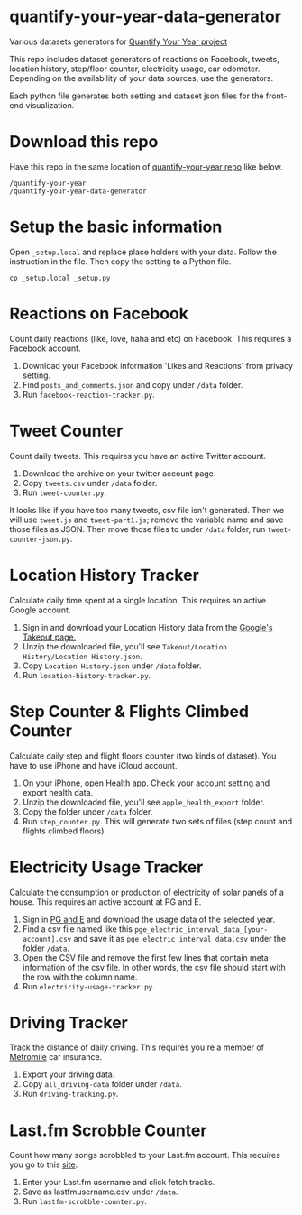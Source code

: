 # quantify-your-year-data-generator

Various datasets generators for [Quantify Your Year project](http://tany.kim/quantify-your-year)

This repo includes dataset generators of reactions on Facebook, tweets, location history, step/floor counter, electricity usage, car odometer. Depending on the availability of your data sources, use the generators.

Each python file generates both setting and dataset json files for the front-end visualization. 


# Download this repo

Have this repo in the same location of [quantify-your-year repo](https://github.com/tanykim/quantify-your-year) like below.
```
/quantify-your-year
/quantify-your-year-data-generator

```

# Setup the basic information

Open ```_setup.local``` and replace place holders with your data. Follow the instruction in the file.
Then copy the setting to a Python file.

```
cp _setup.local _setup.py
```

# Reactions on Facebook

Count daily reactions (like, love, haha and etc) on Facebook. This requires a Facebook account.

1. Download your Facebook information 'Likes and Reactions' from privacy setting. 
2. Find ```posts_and_comments.json``` and copy under ```/data``` folder.
3. Run ```facebook-reaction-tracker.py```.


# Tweet Counter

Count daily tweets. This requires you have an active Twitter account.

1. Download the archive on your twitter account page.
2. Copy ```tweets.csv``` under ```/data``` folder.
3. Run ```tweet-counter.py```.

It looks like if you have too many tweets, csv file isn't generated. Then we will use ```tweet.js``` and ```tweet-part1.js```; 
remove the variable name and save those files as JSON. Then move those files to under ```/data``` folder, run ```tweet-counter-json.py```.

# Location History Tracker

Calculate daily time spent at a single location. This requires an active Google account. 

1. Sign in and download your Location History data from the [Google's Takeout page.](https://takeout.google.com/settings/takeout)
2. Unzip the downloaded file, you'll see ```Takeout/Location History/Location History.json```.
3. Copy ```Location History.json``` under ```/data``` folder.
4. Run ```location-history-tracker.py```.

# Step Counter & Flights Climbed Counter

Calculate daily step and flight floors counter (two kinds of dataset). You have to use iPhone and have iCloud account.  

1. On your iPhone, open Health app. Check your account setting and export health data.
2. Unzip the downloaded file, you'll see ```apple_health_export``` folder.
3. Copy the folder under ```/data``` folder.
4. Run ```step_counter.py```. This will generate two sets of files (step count and flights climbed floors). 

# Electricity Usage Tracker

Calculate the consumption or production of electricity of solar panels of a house. This requires an active account at PG and E.

1. Sign in [PG and E](https://www.pge.com) and download the usage data of the selected year. 
2. Find a csv file named like this ```pge_electric_interval_data_[your-account].csv``` and save it as ```pge_electric_interval_data.csv``` under the folder ```/data```.
3. Open the CSV file and remove the first few lines that contain meta information of the csv file. In other words, the csv file should start with the row with the column name. 
4. Run ```electricity-usage-tracker.py```.

# Driving Tracker

Track the distance of daily driving. This requires you're a member of [Metromile](https://www.metromile.com) car insurance.

1. Export your driving data.
2. Copy ```all_driving-data``` folder under ```/data```.
3. Run ```driving-tracking.py```.

# Last.fm Scrobble Counter

Count how many songs scrobbled to your Last.fm account. This requires you go to this [site](https://benjaminbenben.com/lastfm-to-csv/).

1. Enter your Last.fm username and click fetch tracks.
2. Save as lastfmusername.csv under ```/data```.
3. Run ```lastfm-scrobble-counter.py```.
